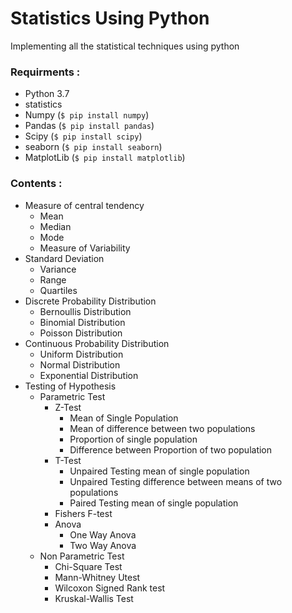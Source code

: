 # Statistics Using Python
Implementing all the statistical techniques using python
### Requirments :
* Python 3.7
* statistics
* Numpy (`$ pip install numpy`)
* Pandas (`$ pip install pandas`)
* Scipy (`$ pip install scipy`)
* seaborn (`$ pip install seaborn`)
* MatplotLib (`$ pip install matplotlib`)

### Contents :
* Measure of central tendency
  - Mean
  - Median
  - Mode
  - Measure of Variability
* Standard Deviation
  - Variance
  - Range
  - Quartiles
* Discrete Probability Distribution
  - Bernoullis Distribution
  - Binomial Distribution
  - Poisson Distribution
* Continuous Probability Distribution
  - Uniform Distribution
  - Normal Distribution
  - Exponential Distribution
* Testing of Hypothesis
  * Parametric Test
    - Z-Test
      - Mean of Single Population
      - Mean of difference between two populations
      - Proportion of single population
      - Difference between Proportion of two population
    - T-Test
      - Unpaired Testing mean of single population
      - Unpaired Testing difference between means of two populations
      - Paired Testing mean of single population
    - Fishers F-test
    - Anova
      - One Way Anova
      - Two Way Anova
  * Non Parametric Test
    - Chi-Square Test
    - Mann-Whitney Utest
    - Wilcoxon Signed Rank test
    - Kruskal-Wallis Test
